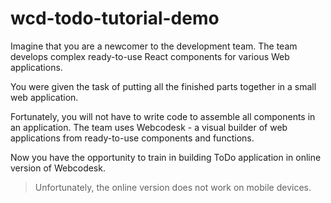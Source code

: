 # wcd-todo-tutorial-demo

Imagine that you are a newcomer to the development team. 
The team develops complex ready-to-use React components for various Web applications.

You were given the task of putting all the finished parts together in a small web application. 

Fortunately, you will not have to write code to assemble all components in an application. 
The team uses Webcodesk - a visual builder of web applications from ready-to-use components and functions.

Now you have the opportunity to train in building ToDo application in online version of Webcodesk.

> Unfortunately, the online version does not work on mobile devices.

